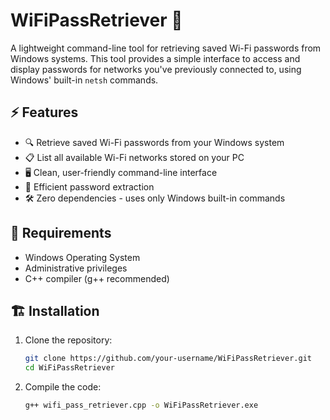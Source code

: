 
# WiFiPassRetriever 🔑

A lightweight command-line tool for retrieving saved Wi-Fi passwords from Windows systems. This tool provides a simple interface to access and display passwords for networks you've previously connected to, using Windows' built-in `netsh` commands.

## ⚡ Features

- 🔍 Retrieve saved Wi-Fi passwords from your Windows system
- 📋 List all available Wi-Fi networks stored on your PC
- 🖥️ Clean, user-friendly command-line interface
- 🚀 Efficient password extraction 
- 🛠️ Zero dependencies - uses only Windows built-in commands

## 🔧 Requirements

- Windows Operating System
- Administrative privileges
- C++ compiler (g++ recommended)

## 🏗️ Installation

1. Clone the repository:
   ```sh
   git clone https://github.com/your-username/WiFiPassRetriever.git
   cd WiFiPassRetriever
   ```


2. Compile the code:
   ```sh
   g++ wifi_pass_retriever.cpp -o WiFiPassRetriever.exe
   ```
